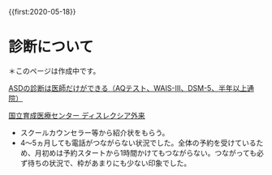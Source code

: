 {{first:2020-05-18}}

# 診断について
＊このページは作成中です。

[ASDの診断は医師だけができる（AQテスト、WAIS-III、DSM-5、半年以上通院）](https://www.kaien-lab.com/aboutdd/asd/#h04)

[国立育成医療センター ディスレクシア外来](https://www.ncchd.go.jp/hospital/sickness/children/007.html)
- スクールカウンセラー等から紹介状をもらう。
- 4～5ヵ月しても電話がつながらない状況でした。全体の予約を受けているため、月初めは予約スタートから1時間かけてもつながらない。つながっても必ず待ちの状況で、枠があまりにも少ない印象でした。
